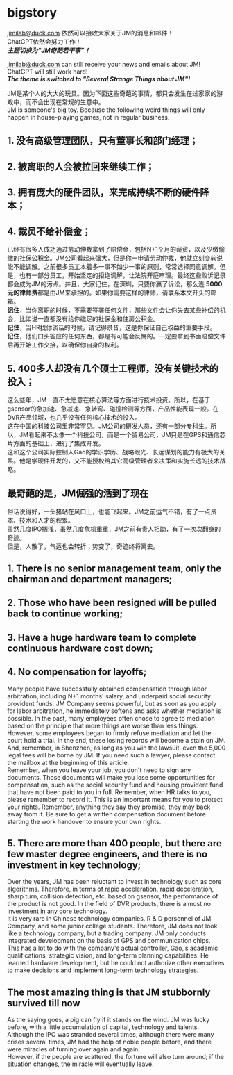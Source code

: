 # bigstory

jimilab@duck.com 依然可以接收大家关于JM的消息和邮件！  
ChatGPT依然会努力工作！  
***主题切换为“JM奇葩若干事”！***  

jimilab@duck.com can still receive your news and emails about JM!  
ChatGPT will still work hard!  
***The theme is switched to "Several Strange Things about JM"!***  

JM是某个人的大大的玩具。因为下面这些奇葩的事情，都只会发生在过家家的游戏中，而不会出现在常规的生意中。  
JM is someone's big toy. Because the following weird things will only happen in house-playing games, not in regular business.

## 1. 没有高级管理团队，只有董事长和部门经理；  
## 2. 被离职的人会被拉回来继续工作；  
## 3. 拥有庞大的硬件团队，来完成持续不断的硬件降本；  
## 4. 裁员不给补偿金；  
已经有很多人成功通过劳动仲裁拿到了赔偿金，包括N+1个月的薪资，以及少缴偷缴的社保公积金。JM公司看起来强大，但是你一申请劳动仲裁，他就立刻变软说能不能调解。之前很多员工本着多一事不如少一事的原则，常常选择同意调解。但是，也有一部分员工，开始坚定的拒绝调解，让法院开庭审理。最终这些败诉记录都会成为JM的污点。并且，大家记住，在深圳，只要你赢了诉讼，那么连 **5000元的律师费**都是由JM来承担的。如果你需要这样的律师，请联系本文开头的邮箱。  
**记住**，当你离职的时候，不需要签署任何文件，那些文件会让你失去某些补偿的机会，比如说一直都没有给你缴足的社保金和住房公积金。  
**记住**，当HR找你谈话的时候，请记得录音，这是你保证自己权益的重要手段。  
**记住**，他们口头答应的任何东西，都是有可能会反悔的。一定要拿到书面赔偿文件后再开始工作交接，以确保你自身的权利。

## 5. 400多人却没有几个硕士工程师，没有关键技术的投入；  
这么些年，JM一直不太愿意在核心算法等方面进行技术投资。所以，在基于gsensor的急加速、急减速、急转弯、碰撞检测等方面，产品性能表现一般。在DVR产品领域，也几乎没有任何核心技术的投入。  
这在中国的科技公司里非常罕见。JM公司的研发人员，还有一部分专科生。所以，JM看起来不太像一个科技公司，而是一个贸易公司，JM只是在GPS和通信芯片方面的基础上，进行了集成开发。  
这和这个公司实际控制人Gao的学识学历、战略眼光、长远谋划的能力有极大的关系。他是学硬件开发的，又不能授权给其它高级管理者来决策和实施长远的技术战略。

## 最奇葩的是，JM倔强的活到了现在  
俗话说得好，一头猪站在风口上，也能飞起来。JM之前运气不错，有了一点资本、技术和人才的积累。  
虽然几度IPO搁浅，虽然几度危机重重，JM之前有贵人相助，有了一次次翻身的奇迹。  
但是，人散了，气运也会转折；势变了，奇迹终将离去。

## 1. There is no senior management team, only the chairman and department managers;  
## 2. Those who have been resigned will be pulled back to continue working;  
## 3. Have a huge hardware team to complete continuous hardware cost down;  
## 4. No compensation for layoffs;  
Many people have successfully obtained compensation through labor arbitration, including N+1 months' salary, and underpaid social security provident funds. JM Company seems powerful, but as soon as you apply for labor arbitration, he immediately softens and asks whether mediation is possible. In the past, many employees often chose to agree to mediation based on the principle that more things are worse than less things. However, some employees began to firmly refuse mediation and let the court hold a trial. In the end, these losing records will become a stain on JM. And, remember, in Shenzhen, as long as you win the lawsuit, even the 5,000 legal fees will be borne by JM. If you need such a lawyer, please contact the mailbox at the beginning of this article.  
Remember, when you leave your job, you don't need to sign any documents. Those documents will make you lose some opportunities for compensation, such as the social security fund and housing provident fund that have not been paid to you in full. Remember, when HR talks to you, please remember to record it. This is an important means for you to protect your rights. Remember, anything they say they promise, they may back away from it. Be sure to get a written compensation document before starting the work handover to ensure your own rights.

## 5. There are more than 400 people, but there are few master degree engineers, and there is no investment in key technology;  
Over the years, JM has been reluctant to invest in technology such as core algorithms. Therefore, in terms of rapid acceleration, rapid deceleration, sharp turn, collision detection, etc. based on gsensor, the performance of the product is not good. In the field of DVR products, there is almost no investment in any core technology.  
It is very rare in Chinese technology companies. R & D personnel of JM Company, and some junior college students. Therefore, JM does not look like a technology company, but a trading company. JM only conducts integrated development on the basis of GPS and communication chips.  
This has a lot to do with the company's actual controller, Gao,'s academic qualifications, strategic vision, and long-term planning capabilities. He learned hardware development, but he could not authorize other executives to make decisions and implement long-term technology strategies.  

## The most amazing thing is that JM stubbornly survived till now  
As the saying goes, a pig can fly if it stands on the wind. JM was lucky before, with a little accumulation of capital, technology and talents.  
Although the IPO was stranded several times, although there were many crises several times, JM had the help of noble people before, and there were miracles of turning over again and again.  
However, if the people are scattered, the fortune will also turn around; if the situation changes, the miracle will eventually leave.
